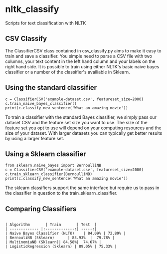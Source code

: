 # nltk_classify
Scripts for text classification with NLTK

## CSV Classify

The ClassifierCSV class contained in csv_classify.py aims to make it easy to train and save a classifier. You simple need to parse a CSV file with two columns, your text content in the left hand column and your labels on the right hand side. It is possible to train using either NLTK's basic naive bayes classifier or a number of the classifier's availiable in Sklearn.

## Using the standard classifier
```python3
c = ClassifierCSV('example-dataset.csv', featureset_size=2000)
c.train_naive_bayes_classifier()
print(c.classify_new_sentence('What an amazing movie'))
```
To train a classifier with the standard Bayes classifier, we simply pass our dataset CSV and the feature set size you want to use. The size of the feature set you opt to use will depend on your computing resources and the size of your dataset. With larger datasets you can typically get better results by using a larger feature set.

## Using a Sklearn classifier
```python3
from sklearn.naive_bayes import BernoulliNB
c = ClassifierCSV('example-dataset.csv', featureset_size=2000)
c.train_sklearn_classifier(BernoulliNB)
print(c.classify_new_sentence('What an amazing movie'))
```
The sklearn classifiers support the same interface but require us to pass in the classifier in question to the train_sklearn_classifier. 

## Comparing Classifiers
```

| Algorithm       | Train       | Test  |   
| ------------- |:-------------:| -----:|
| Naive Bayes Classifier (NLTK)    | 84.09% | 72.89% |
| BernouliNB (Sklearn)      | 83.93%  |  79.78% |
| MultinomiaNB (Sklearn)| 84.58%|  74.67% |
| LogisticRegression (Sklearn) | 89.05% | 75.33% |
```
